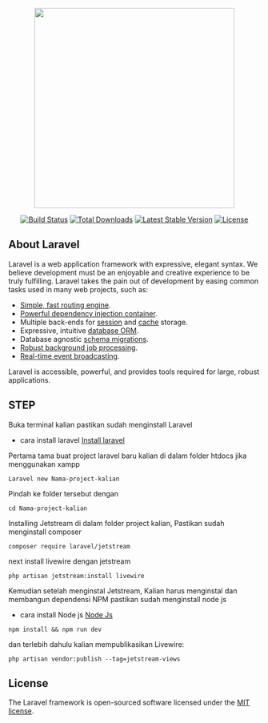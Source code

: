 <p align="center"><a href="https://laravel.com" target="_blank"><img src="https://raw.githubusercontent.com/laravel/art/master/logo-lockup/5%20SVG/2%20CMYK/1%20Full%20Color/laravel-logolockup-cmyk-red.svg" width="400"></a></p>

<p align="center">
<a href="https://travis-ci.org/laravel/framework"><img src="https://travis-ci.org/laravel/framework.svg" alt="Build Status"></a>
<a href="https://packagist.org/packages/laravel/framework"><img src="https://img.shields.io/packagist/dt/laravel/framework" alt="Total Downloads"></a>
<a href="https://packagist.org/packages/laravel/framework"><img src="https://img.shields.io/packagist/v/laravel/framework" alt="Latest Stable Version"></a>
<a href="https://packagist.org/packages/laravel/framework"><img src="https://img.shields.io/packagist/l/laravel/framework" alt="License"></a>
</p>

## About Laravel

Laravel is a web application framework with expressive, elegant syntax. We believe development must be an enjoyable and creative experience to be truly fulfilling. Laravel takes the pain out of development by easing common tasks used in many web projects, such as:

- [Simple, fast routing engine](https://laravel.com/docs/routing).
- [Powerful dependency injection container](https://laravel.com/docs/container).
- Multiple back-ends for [session](https://laravel.com/docs/session) and [cache](https://laravel.com/docs/cache) storage.
- Expressive, intuitive [database ORM](https://laravel.com/docs/eloquent).
- Database agnostic [schema migrations](https://laravel.com/docs/migrations).
- [Robust background job processing](https://laravel.com/docs/queues).
- [Real-time event broadcasting](https://laravel.com/docs/broadcasting).

Laravel is accessible, powerful, and provides tools required for large, robust applications.

## STEP 
Buka terminal kalian pastikan sudah menginstall Laravel 

 - cara install laravel <a href="https://laravel.com/docs/8.x">Install laravel</a>

Pertama tama buat project laravel baru kalian di dalam folder htdocs jika menggunakan xampp

```
Laravel new Nama-project-kalian
```

Pindah ke folder tersebut dengan 

```
cd Nama-project-kalian
```

Installing Jetstream di dalam folder project kalian, Pastikan sudah menginstall composer

```
composer require laravel/jetstream
```
next install livewire dengan jetstream

```
php artisan jetstream:install livewire
```

Kemudian setelah menginstal Jetstream, Kalian harus menginstal dan membangun dependensi NPM pastikan sudah menginstall node js 

 - cara install Node js <a href="https://nodejs.org/en/download/">Node Js</a>

```
npm install && npm run dev
```

dan terlebih dahulu kalian mempublikasikan Livewire:

```
php artisan vendor:publish --tag=jetstream-views
```

## License

The Laravel framework is open-sourced software licensed under the [MIT license](https://opensource.org/licenses/MIT).
